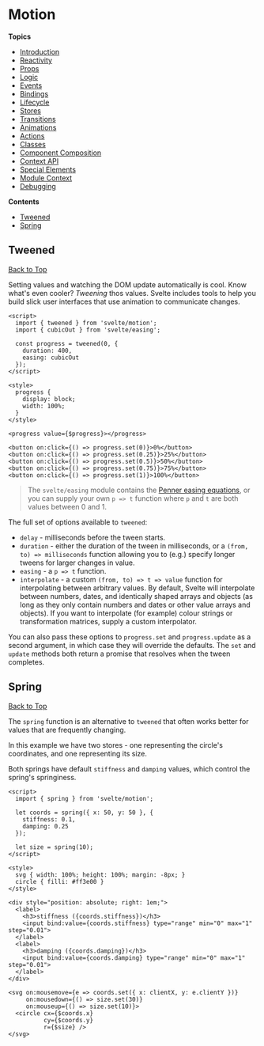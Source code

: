 # Motion

**Topics**  
* [Introduction](./readme.md)
* [Reactivity](./01-reactivity.md)
* [Props](./02-props.md)
* [Logic](./03-logic.md)
* [Events](./04-events.md)
* [Bindings](./05-bindings.md)
* [Lifecycle](./06-lifecycle.md)
* [Stores](./07-stores.md)
* [Transitions](./09-transitions.md)
* [Animations](./10-animations.md)
* [Actions](./11-actions.md)
* [Classes](./12-classes.md)
* [Component Composition](./13-component-composition.md)
* [Context API](./14-context-api.md)
* [Special Elements](./15-special-elements.md)
* [Module Context](./16-module-context.md)
* [Debugging](./17-debugging.md)

**Contents**  
* [Tweened](#tweened)
* [Spring](#spring)

## Tweened
[Back to Top](#motion)

Setting values and watching the DOM update automatically is cool. Know what's even cooler? *Tweening* thos values. Svelte includes tools to help you build slick user interfaces that use animation to communicate changes.

```svelte
<script>
  import { tweened } from 'svelte/motion';
  import { cubicOut } from 'svelte/easing';

  const progress = tweened(0, {
    duration: 400,
    easing: cubicOut
  });
</script>

<style>
  progress {
    display: block;
    width: 100%;
  }
</style>

<progress value={$progress}></progress>

<button on:click={() => progress.set(0)}>0%</button>
<button on:click={() => progress.set(0.25)}>25%</button>
<button on:click={() => progress.set(0.5)}>50%</button>
<button on:click={() => progress.set(0.75)}>75%</button>
<button on:click={() => progress.set(1)}>100%</button>
```

> The `svelte/easing` module contains the [Penner easing equations](https://web.archive.org/web/20190805215728/http://robertpenner.com/easing/), or you can supply your own `p => t` function where `p` and `t` are both values between 0 and 1.

The full set of options available to `tweened`:

* `delay` - milliseconds before the tween starts.
* `duration` - either the duration of the tween in milliseconds, or a `(from, to) => milliseconds` function allowing you to (e.g.) specify longer tweens for larger changes in value.
* `easing` - a `p => t` function.
* `interpolate` - a custom `(from, to) => t => value` function for interpolating between arbitrary values. By default, Svelte will interpolate between numbers, dates, and identically shaped arrays and objects (as long as they only contain numbers and dates or other value arrays and objects). If you want to interpolate (for example) colour strings or transformation matrices, supply a custom interpolator.

You can also pass these options to `progress.set` and `progress.update` as a second argument, in which case they will override the defaults. The `set` and `update` methods both return a promise that resolves when the tween completes.

## Spring
[Back to Top](#motion)

The `spring` function is an alternative to `tweened` that often works better for values that are frequently changing.

In this example we have two stores - one representing the circle's coordinates, and one representing its size.

Both springs have default `stiffness` and `damping` values, which control the spring's springiness.

```svelte
<script>
  import { spring } from 'svelte/motion';

  let coords = spring({ x: 50, y: 50 }, {
    stiffness: 0.1,
    damping: 0.25
  });

  let size = spring(10);
</script>

<style>
  svg { width: 100%; height: 100%; margin: -8px; }
  circle { filli: #ff3e00 }
</style>

<div style="position: absolute; right: 1em;">
  <label>
    <h3>stiffness ({coords.stiffness})</h3>
    <input bind:value={coords.stiffness} type="range" min="0" max="1" step="0.01">
  </label>
  <label>
    <h3>damping ({coords.damping})</h3>
    <input bind:value={coords.damping} type="range" min="0" max="1" step="0.01">
  </label>
</div>

<svg on:mousemove={e => coords.set({ x: clientX, y: e.clientY })}
     on:mousedown={() => size.set(30)}
     on:mouseup={() => size.set(10)}>
  <circle cx={$coords.x}
          cy={$coords.y}
          r={$size} />
</svg>
```